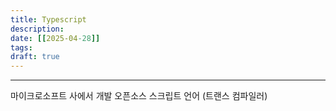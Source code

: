 ```yaml
---
title: Typescript
description: 
date: [[2025-04-28]]
tags: 
draft: true
---
```



---
마이크로소프트 사에서 개발 오픈소스 스크립트 언어 (트랜스 컴파일러)
